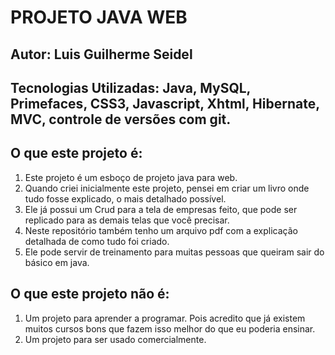 # PROJETO JAVA WEB

## Autor: Luis Guilherme Seidel
## Tecnologias Utilizadas: Java, MySQL, Primefaces, CSS3, Javascript, Xhtml, Hibernate, MVC, controle de versões com git.

## O que este projeto é:

1. Este projeto é um esboço de projeto java para web. 
2. Quando criei inicialmente este projeto, pensei em criar um livro onde tudo fosse explicado, o mais detalhado possível.
3. Ele já possui um Crud para a tela de empresas feito, que pode ser replicado para as demais telas que você precisar.
4. Neste repositório também tenho um arquivo pdf com a explicação detalhada de como tudo foi criado. 
5. Ele pode servir de treinamento para muitas pessoas que queiram sair do básico em java.

## O que este projeto não é:
1. Um projeto para aprender a programar. Pois acredito que já existem muitos cursos bons que fazem isso melhor do que eu poderia ensinar.
2. Um projeto para ser usado comercialmente.
